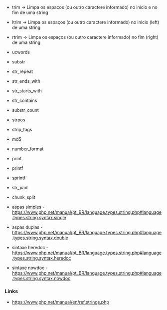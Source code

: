- trim -> Limpa os espaços (ou outro caractere informado) no início e no fim de uma string
- ltrim -> Limpa os espaços (ou outro caractere informado) no início (left) de uma string
- rtrim -> Limpa os espaços (ou outro caractere informado) no fim (right) de uma string
- ucwords
- substr
- str_repeat
- str_ends_with
- str_starts_with
- str_contains
- substr_count
- strpos
- strip_tags
- md5
- number_format
- print
- printf
- sprintf
- str_pad
- chunk_split

- aspas simples - https://www.php.net/manual/pt_BR/language.types.string.php#language.types.string.syntax.single
- aspas duplas - https://www.php.net/manual/pt_BR/language.types.string.php#language.types.string.syntax.double
- sintaxe heredoc - https://www.php.net/manual/pt_BR/language.types.string.php#language.types.string.syntax.heredoc
- sintaxe nowdoc - https://www.php.net/manual/pt_BR/language.types.string.php#language.types.string.syntax.nowdoc




### Links

- https://www.php.net/manual/en/ref.strings.php

